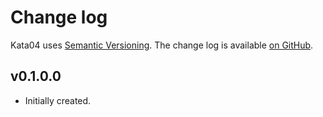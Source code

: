 Change log
==========

Kata04 uses [Semantic Versioning][1].
The change log is available [on GitHub][2].

[1]: http://semver.org/spec/v2.0.0.html
[2]: https://github.com/joranvar/Kata04/releases

## v0.1.0.0

* Initially created.
